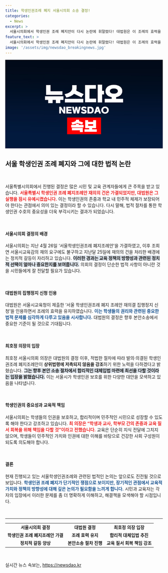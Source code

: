 ```yaml
---
title: 학생인권조례 폐지 서울시의회 소송 결정!
categories:
  - News
excerpt: >
  서울시의회에서 학생인권 조례 폐지안이 다시 논란에 휘말렸다! 대법원은 이 조례의 효력을 유지하겠다고 발표하며, 향후 합리적인 입법안을 제시하겠다고 강조했다. 이로 인해 서울 교육 현장의 갈등이 또다시 가열될 전망이다.
feature_text: >
  서울시의회에서 학생인권 조례 폐지안이 다시 논란에 휘말렸다! 대법원은 이 조례의 효력을 유지하겠다고 발표하며, 향후 합리적인 입법안을 제시하겠다고 강조했다. 이로 인해 서울 교육 현장의 갈등이 또다시 가열될 전망이다.
image: '/assets/img/newsdao_breakingnews.jpg'
---
```


<p><img src="/assets/img/newsdao_breakingnews.jpg" alt="ontimetimes 속보" /></p>

<h2 data-ke-size="size26">서울 학생인권 조례 폐지와 그에 대한 법적 논란</h2>

<p data-ke-size="size16">&nbsp;</p>

<p>서울특별시의회에서 진행된 결정은 많은 시민 및 교육 관계자들에게 큰 주목을 받고 있습니다. <b><span style="color: #ee2323;">서울특별시 학생인권 조례 폐지조례안 재의의 건은 가결되었지만, 대법원은 그 실행을 잠시 유예시켰습니다.</span></b> 이는 학생인권의 존중과 학교 내 민주적 체제가 보장되어야 한다는 관점에서 의미 있는 결정이라 할 수 있습니다. 다시 말해, 법적 절차를 통한 학생인권 수호의 중요성을 더욱 부각시키는 결과가 되었습니다. </p>

<p data-ke-size="size16">&nbsp;</p>

<h4>서울시의회 결정의 배경</h4>

<p>서울시의회는 지난 4월 26일 ‘서울학생인권조례 폐지조례안’을 가결하였고, 이후 조희연 서울시교육감의 재의 요구에도 불구하고 지난달 25일에 재의의 건을 처리한 배경에는 정치적 갈등이 자리하고 있습니다. <b><span style="background-color: #21538527;">이러한 경과는 교육 정책의 방향성과 관련된 정치적 선택이 얼마나 중요한지를 보여줍니다.</span></b> 의회의 결정이 단순한 법적 사항이 아니란 것을 시민들에게 잘 전달할 필요가 있습니다. </p>

<p data-ke-size="size16">&nbsp;</p>

<h4>대법원의 집행정지 신청 인용</h4>

<p>대법원은 서울시교육청이 제출한 ‘서울 학생인권조례 폐지 조례안 재의결 집행정지 신청’을 인용하면서 조례의 효력을 유지하였습니다. <b><span style="color: #1a5490;">이는 학생들의 권리와 관련된 중요한 법적 문제를 심각하게 다루고 있음을 시사합니다.</span></b> 대법원의 결정은 향후 본안소송에서 중요한 기준이 될 것으로 기대됩니다. </p>

<p data-ke-size="size16">&nbsp;</p>

<h4>최호정 의장의 입장</h4>

<p>최호정 서울시의회 의장은 대법원의 결정 이후, 적법한 절차에 따라 발의·의결된 학생인권조례 폐지조례안이 <strong>상위법령에 저촉되지 않음을 강조</strong>하기 위한 노력을 다하겠다고 밝혔습니다. <b><span style="background-color: #21538527;">그는 향후 본안 소송 절차에서 합리적인 대체입법 마련에 최선을 다할 것이라는 입장을 밝혔습니다.</span></b> 이는 서울시가 학생인권 보호를 위한 다양한 대안을 모색하고 있음을 나타냅니다. </p>

<p data-ke-size="size16">&nbsp;</p>

<h4>학생인권의 중요성과 교육적 책임</h4>

<p>서울시의회는 학생들의 인권을 보호하고, 합리적이며 민주적인 시민으로 성장할 수 있도록 해야 한다고 강조하고 있습니다. <b><span style="color: #ee2323;">최 의장은 “학생과 교사, 학부모 간의 존중과 교육 질서 회복을 위해 책임을 다할 것”이라고 전했습니다.</span></b> 교육은 단순히 지식 전달에 그치지 않으며, 학생들이 민주적인 가치와 인권에 대한 이해를 바탕으로 건강한 사회 구성원이 되도록 의도해야 합니다. </p>

<p data-ke-size="size16">&nbsp;</p>

<h4>결론</h4>

<p>현재 진행되고 있는 서울학생인권조례와 관련된 법적인 논의는 앞으로도 진전될 것으로 보입니다. <b><span style="color: #1a5490;">학생인권 조례 폐지가 단기적인 쟁점으로 보이지만, 장기적인 관점에서 교육적 가치와 정책의 방향성에 대해 깊은 논의가 필요함을 느끼게 합니다.</span></b> 시민과 교육자는 각자의 입장에서 이러한 문제를 좀 더 명확하게 이해하고, 해결책을 모색해야 할 시점입니다. </p>

<p data-ke-size="size16">&nbsp;</p>

<hr />

<table style="width: 100%;">
  <tr>
    <td style="text-align: center; height: 17px;"><b>서울시의회 결정</b></td>
    <td style="text-align: center; height: 17px;"><b>대법원 결정</b></td>
    <td style="text-align: center; height: 17px;"><b>최호정 의장 입장</b></td>
  </tr>
  <tr>
    <td style="text-align: center; height: 17px;"><b>학생인권 조례 폐지조례안 가결</b></td>
    <td style="text-align: center; height: 17px;"><b>조례 효력 유지</b></td>
    <td style="text-align: center; height: 17px;"><b>합리적 대체입법 추진</b></td>
  </tr>
  <tr>
    <td style="text-align: center; height: 17px;"><b>정치적 갈등 양상</b></td>
    <td style="text-align: center; height: 17px;"><b>본안소송 절차 진행</b></td>
    <td style="text-align: center; height: 17px;"><b>교육 질서 회복 책임 강조</b></td>
  </tr>
</table>

<p data-ke-size="size16">&nbsp;</p>
실시간 뉴스 속보는, <a href="https://newsdao.kr" rel="dofollow">https://newsdao.kr</a>


